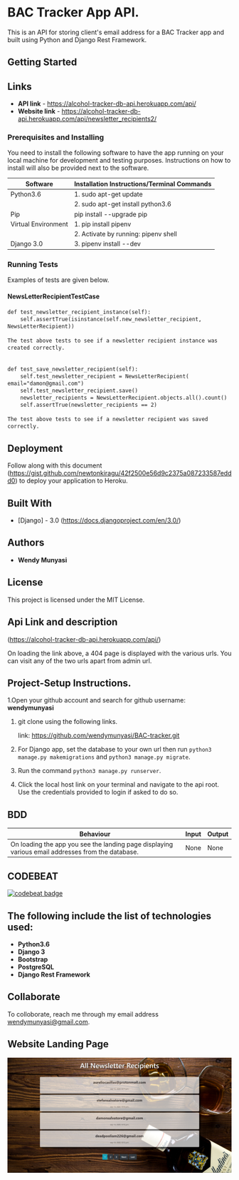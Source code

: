 #  BAC Tracker App API.
This is an API for storing client's email address for a BAC Tracker app and built using Python and Django Rest Framework.

##  Getting Started

## Links

* **API link** - https://alcohol-tracker-db-api.herokuapp.com/api/
* **Website link** - https://alcohol-tracker-db-api.herokuapp.com/api/newsletter_recipients2/


###  Prerequisites and Installing
You need to install the following software to have the app running on your local machine for development and testing purposes. Instructions on how to install will also be provided next to the software.


|Software|Installation Instructions/Terminal Commands|
|----------|---------------------------|
|Python3.6|1. sudo apt-get update|
|  |         2. sudo apt-get install python3.6|
|Pip|pip install --upgrade pip|
|Virtual Environment|1. pip install pipenv|
|   |2. Activate by running: pipenv shell|
|Django 3.0|3.  pipenv install --dev|


###  Running Tests

Examples of tests are given below.

####  NewsLetterRecipientTestCase

    def test_newsletter_recipient_instance(self):
        self.assertTrue(isinstance(self.new_newsletter_recipient, NewsLetterRecipient))

    The test above tests to see if a newsletter recipient instance was created correctly.


    def test_save_newsletter_recipient(self):
        self.test_newsletter_recipient = NewsLetterRecipient( email="damon@gmail.com")
        self.test_newsletter_recipient.save()
        newsletter_recipients = NewsLetterRecipient.objects.all().count()
        self.assertTrue(newsletter_recipients == 2)

    The test above tests to see if a newsletter recipient was saved correctly.


##  Deployment

Follow along with this document (https://gist.github.com/newtonkiragu/42f2500e56d9c2375a087233587eddd0) to deploy your application to Heroku.

##  Built With

*  [Django] - 3.0 (https://docs.djangoproject.com/en/3.0/)


##  Authors

* **Wendy Munyasi**


##  License

This project is licensed under the MIT License.


## Api Link and description

(https://alcohol-tracker-db-api.herokuapp.com/api/)

On loading the link above, a 404 page is displayed with the various urls.
You can visit any of the two urls apart from admin url.

## Project-Setup Instructions.

1.Open your github account and search for github username: **wendymunyasi**

1. git clone using the following links.

   link: https://github.com/wendymunyasi/BAC-tracker.git

2. For Django app, set the database to your own url then run `python3 manage.py makemigrations` and `python3 manage.py migrate`.
3. Run the command `python3 manage.py runserver`.
4. Click the local host link on your terminal  and navigate to the api root. Use the credentials provided to login if asked to do so.


## BDD

| Behaviour | Input | Output |
| ------------------------------ | ------| ------ |
|On loading the app you see the landing page displaying various email addresses from the database.|None |None|


 
## CODEBEAT
[![codebeat badge](https://codebeat.co/badges/3ef0e830-4679-4852-a4c4-61df30f8b885)](https://codebeat.co/projects/github-com-wendymunyasi-bac-tracker-master)


## The following include the list of technologies used:

  *  **Python3.6**
  *  **Django 3**
  *  **Bootstrap**
  *  **PostgreSQL**
  *  **Django Rest Framework**


## Collaborate

To colloborate, reach me through my email address wendymunyasi@gmail.com.

## Website Landing Page

<img src="./static/images/landing.png">